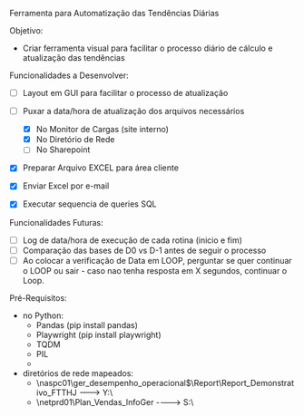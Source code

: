 Ferramenta para Automatização das Tendências Diárias

Objetivo:
 - Criar ferramenta visual para facilitar o processo diário de cálculo e atualização das tendências
 
Funcionalidades a Desenvolver:
 - [ ] Layout em GUI para facilitar o processo de atualização
 - [ ] Puxar a data/hora de atualização dos arquivos necessários
    - [X] No Monitor de Cargas (site interno)
    - [X] No Diretório de Rede
    - [ ] No Sharepoint
 - [X] Preparar Arquivo EXCEL para área cliente
 - [X] Enviar Excel por e-mail
 - [X] Executar sequencia de queries SQL
 

Funcionalidades Futuras:
 - [ ] Log de data/hora de execução de cada rotina (inicio e fim)
 - [ ] Comparação das bases de D0 vs D-1 antes de seguir o processo
 - [ ] Ao colocar a verificação de Data em LOOP, perguntar se quer continuar o LOOP ou sair - caso nao tenha resposta em X segundos, continuar o Loop.

 Pré-Requisitos:
  - no Python:
      - Pandas (pip install pandas)
      - Playwright (pip install playwright)
      - TQDM
      - PIL
      - 
  - diretórios de rede mapeados:
      - \\naspc01\ger_desempenho_operacional$\Report\Report_Demonstrativo_FTTHJ ---> Y:\
      - \\netprd01\Plan_Vendas_InfoGer ----> S:\


